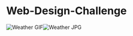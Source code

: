 # Web-Design-Challenge

![Weather GIF](https://sunbirddcim.com/sites/all/themes/raritanphasev/images/visualization_weather.gif)![Weather JPG](https://www.adaptvis.com/images/projects/InteraktivePraesenationGeoRefDaten/Screenshotgalerie/Zoom_01.jpg)

